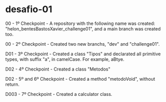 # desafio-01

00 - 1º Checkpoint - A repository with the following name was created: "helon_bentesBastosXavier_challenge01", and a main branch was created too.

00 - 2º Checkpoint - Created two new branchs, "dev" and "challenge01".

D01 - 3º Checkpoint - Created a class "Tipos" and declarated all primitive types, with suffix "a", in camelCase. For example, aBtye. 

D02 - 4º Checkpoint - Created a class "Metodos"

D02 - 5º and 6º Checkpoint - Created a method "metodoVoid", without return.

D003 - 7º Checkpoint - Created a calculator class.

